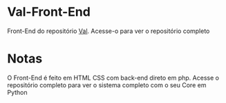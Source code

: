 # Val-Front-End
Front-End do repositório [Val](). Acesse-o para ver o repositório completo

# Notas
O Front-End é feito em HTML CSS com back-end direto em php. Acesse o repositório completo para ver o sistema completo com o seu Core em Python
